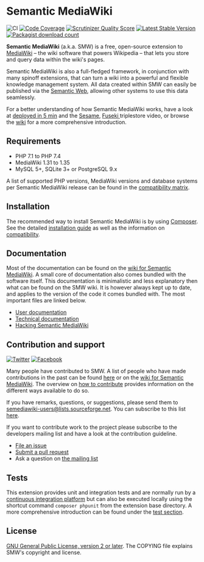 # Semantic MediaWiki

![CI](https://github.com/SemanticMediaWiki/SemanticMediaWiki/actions/workflows/main.yml/badge.svg)
[![Code Coverage](https://scrutinizer-ci.com/g/SemanticMediaWiki/SemanticMediaWiki/badges/coverage.png?s=f3501ede0bcc98824aa51501eb3647ecf71218c0)](https://scrutinizer-ci.com/g/SemanticMediaWiki/SemanticMediaWiki/)
[![Scrutinizer Quality Score](https://scrutinizer-ci.com/g/SemanticMediaWiki/SemanticMediaWiki/badges/quality-score.png?s=d9aac7e68e6554f95b0a89608cbc36985429d819)](https://scrutinizer-ci.com/g/SemanticMediaWiki/SemanticMediaWiki/)
[![Latest Stable Version](https://poser.pugx.org/mediawiki/semantic-media-wiki/version.png)](https://packagist.org/packages/mediawiki/semantic-media-wiki)
[![Packagist download count](https://poser.pugx.org/mediawiki/semantic-media-wiki/d/total.png)](https://packagist.org/packages/mediawiki/semantic-media-wiki)

**Semantic MediaWiki** (a.k.a. SMW) is a free, open-source extension to [MediaWiki](https://www.semantic-mediawiki.org/wiki/MediaWiki) – the wiki software that
powers Wikipedia – that lets you store and query data within the wiki's pages.

Semantic MediaWiki is also a full-fledged framework, in conjunction with
many spinoff extensions, that can turn a wiki into a powerful and flexible
knowledge management system. All data created within SMW can easily be
published via the [Semantic Web](https://www.semantic-mediawiki.org/wiki/Semantic_Web),
allowing other systems to use this data seamlessly.

For a better understanding of how Semantic MediaWiki works, have a look at [deployed in 5 min](https://vimeo.com/82255034) and the [Sesame](https://vimeo.com/126392433), [Fuseki ](https://vimeo.com/118614078) triplestore video, or
browse the [wiki](https://www.semantic-mediawiki.org) for a more comprehensive introduction.

## Requirements

- PHP 7.1 to PHP 7.4
- MediaWiki 1.31 to 1.35
- MySQL 5+, SQLite 3+ or PostgreSQL 9.x

A list of supported PHP versions, MediaWiki versions and database systems per Semantic MediaWiki
release can be found in the [compatibility matrix](docs/COMPATIBILITY.md).

## Installation

The recommended way to install Semantic MediaWiki is by using [Composer][composer]. See the detailed
[installation guide](docs/INSTALL.md) as well as the information on [compatibility](docs/COMPATIBILITY.md).

## Documentation

Most of the documentation can be found on the [wiki for Semantic MediaWiki](https://www.semantic-mediawiki.org).
A small core of documentation also comes bundled with the software itself. This documentation is minimalistic
and less explanatory then what can be found on the SMW wiki. It is however always kept up to date, and applies
to the version of the code it comes bundled with. The most important files are linked below.

* [User documentation](docs/README.md)
* [Technical documentation](docs/technical/README.md)
* [Hacking Semantic MediaWiki](docs/architecture/README.md)

## Contribution and support

[![Twitter](https://www.semantic-mediawiki.org/w/images/c/c9/Twitter_icon.jpg)](https://twitter.com/#!/semanticmw)
[![Facebook](https://www.semantic-mediawiki.org/w/images/thumb/7/77/677166248.png/30px-677166248.png)](https://www.facebook.com/pages/Semantic-MediaWiki/160459700707245)

Many people have contributed to SMW. A list of people who have made contributions in the past can
be found [here][contributors] or on the [wiki for Semantic MediaWiki](https://www.semantic-mediawiki.org/wiki/Help:SMW_Project#Contributors).
The overview on [how to contribute](https://github.com/SemanticMediaWiki/SemanticMediaWiki/blob/master/docs/CONTRIBUTING.md)
provides information on the different ways available to do so.

If you have remarks, questions, or suggestions, please send them to <semediawiki-users@lists.sourceforge.net>.
You can subscribe to this list [here](https://sourceforge.net/projects/semediawiki/lists/semediawiki-user).

If you want to contribute work to the project please subscribe to the developers mailing list and
have a look at the contribution guideline.

* [File an issue](https://github.com/SemanticMediaWiki/SemanticMediaWiki/issues)
* [Submit a pull request](https://github.com/SemanticMediaWiki/SemanticMediaWiki/pulls)
* Ask a question on [the mailing list](https://www.semantic-mediawiki.org/wiki/Mailing_list)

## Tests

This extension provides unit and integration tests and are normally run by a [continuous integration platform][travis]
but can also be executed locally using the shortcut command `composer phpunit` from the extension base directory. A more comprehensive introduction can be found under the [test section](/tests/README.md#running-tests).

## License

[GNU General Public License, version 2 or later][gpl-licence]. The COPYING file explains SMW's copyright and license.

[contributors]: https://github.com/SemanticMediaWiki/SemanticMediaWiki/graphs/contributors
[travis]: https://travis-ci.org/SemanticMediaWiki/SemanticMediaWiki
[mw-testing]: https://www.mediawiki.org/wiki/Manual:PHP_unit_testing
[gpl-licence]: https://www.gnu.org/copyleft/gpl.html
[composer]: https://getcomposer.org/
[smw-installation]: https://www.semantic-mediawiki.org/wiki/Help:Installation

